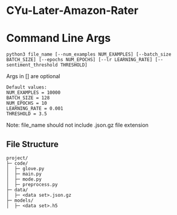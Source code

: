 # CYu-Later-Amazon-Rater

# Command Line Args
```
python3 file_name [--num_examples NUM_EXAMPLES] [--batch_size BATCH_SIZE] [--epochs NUM_EPOCHS] [--lr LEARNING_RATE] [--sentiment_threshold THRESHOLD]
```

Args in [] are optional
```
Default values:
NUM_EXAMPLES = 10000
BATCH_SIZE = 128
NUM_EPOCHS = 10
LEARNING_RATE = 0.001
THRESHOLD = 3.5
```

Note: file_name should not include .json.gz file extension

## File Structure
```
project/
├─ code/
│  ├─ glove.py
│  ├─ main.py
│  ├─ mode.py
│  ├─ preprocess.py
├─ data/
│  ├─ <data set>.json.gz
├─ models/
│  ├─ <data set>.h5
```
